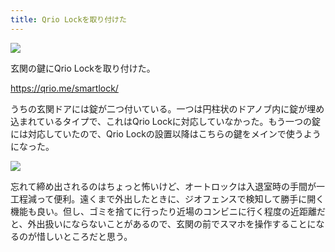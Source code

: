 ```yaml
---
title: Qrio Lockを取り付けた
---
```


![](/images/2019-12-17-qrio-lock-2.jpg)

玄関の鍵にQrio Lockを取り付けた。

https://qrio.me/smartlock/

うちの玄関ドアには錠が二つ付いている。一つは円柱状のドアノブ内に錠が埋め込まれているタイプで、これはQrio Lockに対応していなかった。もう一つの錠には対応していたので、Qrio Lockの設置以降はこちらの鍵をメインで使うようになった。

![](/images/2019-12-17-qrio-lock-1.jpg)

忘れて締め出されるのはちょっと怖いけど、オートロックは入退室時の手間が一工程減って便利。遠くまで外出したときに、ジオフェンスで検知して勝手に開く機能も良い。但し、ゴミを捨てに行ったり近場のコンビニに行く程度の近距離だと、外出扱いにならないことがあるので、玄関の前でスマホを操作することになるのが惜しいところだと思う。
